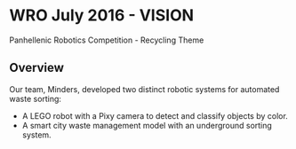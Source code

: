 # WRO July 2016 - VISION
Panhellenic Robotics Competition - Recycling Theme
## Overview
Our team, Minders, developed two distinct robotic systems for automated waste sorting:
 - A LEGO robot with a Pixy camera to detect and classify objects by color.
 - A smart city waste management model with an underground sorting system.
